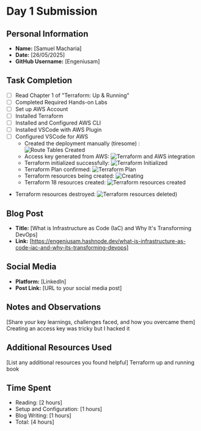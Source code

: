 # Day 1 Submission

## Personal Information
- **Name:** [Samuel Macharia]
- **Date:** [26/05/2025]
- **GitHub Username:** [Engeniusam]

## Task Completion
- [ ] Read Chapter 1 of "Terraform: Up & Running"
- [ ] Completed Required Hands-on Labs
- [ ] Set up AWS Account
- [ ] Installed Terraform
- [ ] Installed and Configured AWS CLI
- [ ] Installed VSCode with AWS Plugin
- [ ] Configured VSCode for AWS
  - Created the deployment manually (tiresome) : ![Route Tables Created](https://github.com/user-attachments/assets/872a0629-1213-46b1-a340-71ca47fe6922)
  - Access key generated from AWS: ![Terraform and AWS integration](https://github.com/user-attachments/assets/2c645c8d-f109-4145-b1ed-611975969cd0)
  - Terraform initialized successfully: ![Terraform Initialized](https://github.com/user-attachments/assets/89765a51-5671-4bec-bd95-ff4aa84275bb)
  - Terraform Plan confirmed: ![Terraform Plan](https://github.com/user-attachments/assets/23814508-aad3-4ac6-b23f-a969d1005a1f)
  - Terraform resources being created: ![Creating](https://github.com/user-attachments/assets/04396f94-99d4-4393-a7a5-e0ccdb4398ee)
  - Terraform 18 resources created: ![Terraform resources created](https://github.com/user-attachments/assets/c04f4d97-ac39-4f39-bf7c-7b92d4bd5de0)
- Terraform resources destroyed: ![Terraform resources deleted)](https://github.com/user-attachments/assets/691baa8f-3e82-45de-9b63-d11dea311443)

## Blog Post
- **Title:** [What is Infrastructure as Code (IaC) and Why It's Transforming DevOps]
- **Link:** [https://engeniusam.hashnode.dev/what-is-infrastructure-as-code-iac-and-why-its-transforming-devops]

## Social Media
- **Platform:** [LinkedIn]
- **Post Link:** [URL to your social media post]

## Notes and Observations
[Share your key learnings, challenges faced, and how you overcame them]
Creating an access key was tricky but I hacked it

## Additional Resources Used
[List any additional resources you found helpful]
Terraform up and running book

## Time Spent
- Reading: [2 hours]
- Setup and Configuration: [1 hours]
- Blog Writing: [1 hours]
- Total: [4 hours] 




